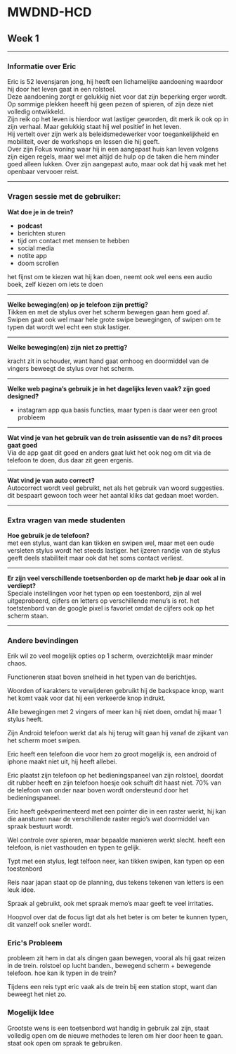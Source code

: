 # MWDND-HCD


## Week 1 
<hr>


### Informatie over Eric

Eric is 52 levensjaren jong, hij heeft een lichamelijke aandoening waardoor hij door het leven gaat in een rolstoel. <br>
Deze aandoening zorgt er gelukkig niet voor dat zijn beperking erger wordt. <br>
Op sommige plekken heeeft hij geen pezen of spieren, of zijn deze niet volledig ontwikkeld. <br>
Zijn reik op het leven is hierdoor wat lastiger geworden, dit merk ik ook op in zijn verhaal. Maar gelukkig staat hij wel positief in het leven.<br>
Hij vertelt over zijn werk als beleidsmedewerker voor toegankelijkheid en mobiliteit, over de workshops en lessen die hij geeft.<br>
Over zijn Fokus woning waar hij in een aangepast huis kan leven volgens zijn eigen regels, maar wel met altijd de hulp op de taken die hem minder goed alleen lukken. Over zijn aangepast auto, maar ook dat hij vaak met het openbaar vervooer reist.<br>
<hr>

### Vragen sessie met de gebruiker:

**Wat doe je in de trein?**
- **podcast**
- berichten sturen
- tijd om contact met mensen te hebben
- social media
- notite app
- doom scrollen

het fijnst om te kiezen wat hij kan doen, neemt ook wel eens een audio boek, zelf kiezen om iets te doen
<hr>

**Welke beweging(en) op je telefoon zijn prettig?** <br>
Tikken en met de stylus over het scherm bewegen gaan hem goed af. Swipen gaat ook wel maar hele grote swipe bewegingen, of swipen om te typen dat wordt wel echt een stuk lastiger.
<hr>

**Welke beweging(en) zijn niet zo prettig?** <br>

kracht zit in schouder, want hand gaat omhoog en doormiddel van de vingers beweegt de stylus over het scherm. 
<hr>

**Welke web pagina’s gebruik je in het dagelijks leven vaak? zijn goed designed?**<br>

- instagram app qua basis functies, maar typen is daar weer een groot probleem
<hr>

**Wat vind je van het gebruik van de trein asissentie van de ns? dit proces gaat goed** <br>
Via de app gaat dit goed en anders gaat lukt het ook nog om dit via de telefoon te doen, dus daar zit geen ergenis.
<hr>

**Wat vind je van auto correct?** <br>
Autocorrect wordt veel gebruikt, net als het gebruik van woord suggesties. dit bespaart gewoon toch weer het aantal kliks dat gedaan moet worden.
<hr>

### Extra vragen van mede studenten
**Hoe gebruik je de telefoon?** <br>
met een stylus, want dan kan tikken en swipen wel, maar met een oude versleten stylus wordt het steeds lastiger. het ijzeren randje van de stylus geeft deels stabiliteit maar ook dat het soms contact verliest. 
<hr>

**Er zijn veel verschillende toetsenborden op de markt heb je daar ook al in verdiept?** <br>
Speciale instellingen voor het typen op een toestenbord, zijn al wel uitgeprobeerd, cijfers en letters op verschillende menu’s is rot. het toetstenbord van de google pixel is favoriet omdat de cijfers ook op het scherm staan.
<hr>

### Andere bevindingen

Erik wil zo veel mogelijk opties op 1 scherm, overzichtelijk maar minder chaos. 

Functioneren staat boven snelheid in het typen van de berichtjes.

Woorden of karakters te verwijderen gebruikt hij de backspace knop, want het komt vaak voor dat hij een verkeerde knop indrukt.

Alle bewegingen met 2 vingers of meer kan hij niet doen, omdat hij maar 1 stylus heeft.

Zijn Android telefoon werkt dat als hij terug wilt gaan hij vanaf de zijkant van het scherm moet swipen.

Eric heeft een telefoon die voor hem zo groot mogelijk is, een android of iphone maakt niet uit, hij heeft allebei.

Eric plaatst zijn telefoon op het bedieningspaneel van zijn rolstoel, doordat dit rubber heeft en zijn telefoon hoesje ook schuift dit haast niet.
70% van de telefoon van onder naar boven wordt ondersteund door het bedieningspaneel.

Eric heeft geëxperimenteerd met een pointer die in een raster werkt, hij kan die aansturen naar de verschillende raster regio’s wat doormiddel van spraak bestuurt wordt. 

Wel controle over spieren, maar bepaalde manieren werkt slecht.
heeft een telefoon, is niet vasthouden en typen te gelijk.

Typt met een stylus, legt telfoon neer, kan tikken swipen, kan typen op een toestenbord

Reis naar japan staat op de planning, dus tekens tekenen van letters is een leuk idee.

Spraak al gebruikt, ook met spraak memo’s maar geeft te veel irritaties.

Hoopvol over dat de focus ligt dat als het beter is om beter te kunnen typen, dit vanzelf ook sneller wordt.


### Eric's Probleem

probleem zit hem in dat als dingen gaan bewegen, vooral als hij gaat reizen in de trein.
rolstoel op lucht banden., bewegend scherm + bewegende telefoon. hoe kan ik typen in de trein?

Tijdens een reis typt eric vaak als de trein bij een station stopt, want dan beweegt het niet zo.

### Mogelijk Idee

Grootste wens is een toetsenbord wat handig in gebruik zal zijn, staat volledig open om de nieuwe methodes te leren om hier door heen te gaan. staat ook open om spraak te gebruiken.
